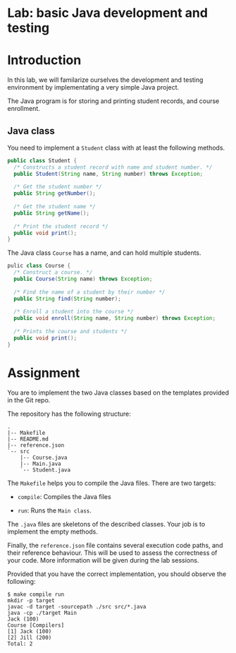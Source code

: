# Lab: basic Java development and testing

# Introduction

In this lab, we will familarize ourselves the development and testing environment by implementating a very simple Java project.

The Java program is for storing and printing student records, and course enrollment.

## Java class

You need to implement a `Student` class with at least the following methods.

```java
public class Student {
  /* Constructs a student record with name and student number. */
  public Student(String name, String number) throws Exception;
  
  /* Get the student number */
  public String getNumber();
  
  /* Get the student name */
  public String getName();
  
  /* Print the student record */
  public void print();
}
```

The Java class `Course` has a name, and can hold multiple students.

```java
pulic class Course {
  /* Construct a course. */
  public Course(String name) throws Exception;
  
  /* Find the name of a student by their number */
  public String find(String number);
  
  /* Enroll a student into the course */
  public void enroll(String name, String number) throws Exception;
  
  /* Prints the course and students */
  public void print();
}
```

# Assignment

You are to implement the two Java classes based on the templates provided in the Git repo.

The repository has the following structure:

```
.
|-- Makefile
|-- README.md
|-- reference.json
`-- src
    |-- Course.java
    |-- Main.java
    `-- Student.java
```

The `Makefile` helps you to compile the Java files.  There are two targets:

- `compile`:
  Compiles the Java files
  
- `run`:
  Runs the `Main class`.
  
The `.java` files are skeletons of the described classes.  Your job is to implement the empty methods.

Finally, the `reference.json` file contains several execution code paths, and their reference behaviour.  This will be used to assess the correctness of your code.  More information will be given during the lab sessions.

Provided that you have the correct implementation, you should observe the following:

```
$ make compile run
mkdir -p target
javac -d target -sourcepath ./src src/*.java
java -cp ./target Main
Jack (100)
Course [Compilers]
[1] Jack (100)
[2] Jill (200)
Total: 2
```
